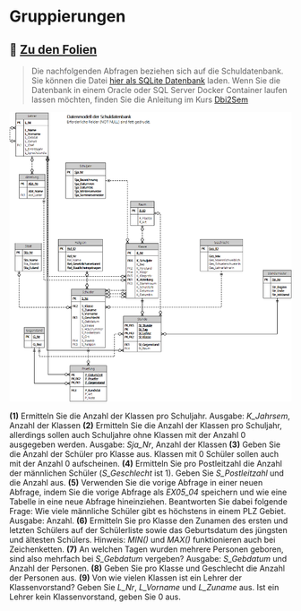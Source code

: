 # Gruppierungen

## :link: [Zu den Folien](05_Gruppierungen.pdf)

> Die nachfolgenden Abfragen beziehen sich auf die Schuldatenbank. Sie können die Datei
> [hier als SQLite Datenbank](../Schule.db) laden. Wenn Sie die Datenbank in einem Oracle
> oder SQL Server Docker Container laufen lassen möchten, finden Sie die Anleitung im Kurs
> [Dbi2Sem](https://github.com/schletz/Dbi2Sem#informationen-zum-start)

![](../schuldb20200209.png)

**(1)** Ermitteln Sie die Anzahl der Klassen pro Schuljahr. Ausgabe: *K_Jahrsem*, Anzahl der Klassen
**(2)** Ermitteln Sie die Anzahl der Klassen pro Schuljahr, allerdings sollen auch Schuljahre ohne Klassen mit
   der Anzahl 0 ausgegeben werden. Ausgabe: *Sja_Nr*, Anzahl der Klassen
**(3)** Geben Sie die Anzahl der Schüler pro Klasse aus. Klassen mit 0 Schüler sollen auch mit der Anzahl 0
   aufscheinen.
**(4)** Ermitteln Sie pro Postleitzahl die Anzahl der männlichen Schüler (*S_Geschlecht* ist 1). Geben Sie *S_Postleitzahl* und die 
   Anzahl aus.
**(5)** Verwenden Sie die vorige Abfrage in einer neuen Abfrage, indem Sie die vorige Abfrage als *EX05_04*
   speichern und wie eine Tabelle in eine neue Abfrage hineinziehen. Beantworten Sie dabei folgende Frage: Wie viele männliche
   Schüler gibt es höchstens in einem PLZ Gebiet. Ausgabe: Anzahl.
**(6)** Ermitteln Sie pro Klasse den Zunamen des ersten und letzten Schülers auf der Schülerliste sowie das 
   Geburtsdatum des jüngsten und ältesten Schülers. Hinweis: *MIN()* und *MAX()* funktionieren auch bei Zeichenketten.
**(7)** An welchen Tagen wurden mehrere Personen geboren, sind also mehrfach bei *S_Gebdatum* vergeben? Ausgabe:
   *S_Gebdatum* und Anzahl der Personen.
**(8)** Geben Sie pro Klasse und Geschlecht die Anzahl der Personen aus.
**(9)** Von wie vielen Klassen ist ein Lehrer der Klassenvorstand? Geben Sie *L_Nr*, *L_Vorname* und *L_Zuname* aus.
   Ist ein Lehrer kein Klassenvorstand, geben Sie 0 aus.
